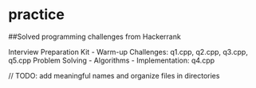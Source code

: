 # practice
##Solved programming challenges from Hackerrank

Interview Preparation Kit - Warm-up Challenges: q1.cpp, q2.cpp, q3.cpp, q5.cpp
Problem Solving - Algorithms - Implementation: q4.cpp

// TODO: add meaningful names and organize files in directories
